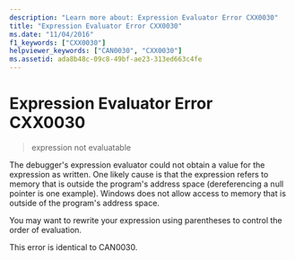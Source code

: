 ```yaml
---
description: "Learn more about: Expression Evaluator Error CXX0030"
title: "Expression Evaluator Error CXX0030"
ms.date: "11/04/2016"
f1_keywords: ["CXX0030"]
helpviewer_keywords: ["CAN0030", "CXX0030"]
ms.assetid: ada8b48c-09c8-49bf-ae23-313ed663c4fe
---
```

# Expression Evaluator Error CXX0030

> expression not evaluatable

The debugger's expression evaluator could not obtain a value for the expression as written. One likely cause is that the expression refers to memory that is outside the program's address space (dereferencing a null pointer is one example). Windows does not allow access to memory that is outside of the program's address space.

You may want to rewrite your expression using parentheses to control the order of evaluation.

This error is identical to CAN0030.
